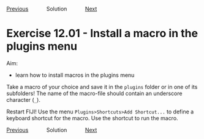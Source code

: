 [Previous](./ex11-04.md) &nbsp;&nbsp;&nbsp;&nbsp;&nbsp;&nbsp;&nbsp;&nbsp;&nbsp;&nbsp;     Solution &nbsp;&nbsp;&nbsp;&nbsp;&nbsp;&nbsp;&nbsp;&nbsp;&nbsp;&nbsp; [Next](./ex12-02.md)

# Exercise 12.01 - Install a macro in the plugins menu

Aim: 
- learn how to install macros in the plugins menu 

Take a macro of your choice and save it in the ``plugins`` folder
or in one of its subfolders! The name of the macro-file should
contain an underscore character (``_``). 

Restart FIJI! Use the menu ``Plugins>Shortcuts>Add Shortcut...`` to 
define a keyboard shortcut for the macro. Use the shortcut to run the macro.

[Previous](./ex11-04.md) &nbsp;&nbsp;&nbsp;&nbsp;&nbsp;&nbsp;&nbsp;&nbsp;&nbsp;&nbsp;     Solution &nbsp;&nbsp;&nbsp;&nbsp;&nbsp;&nbsp;&nbsp;&nbsp;&nbsp;&nbsp; [Next](./ex12-02.md)
